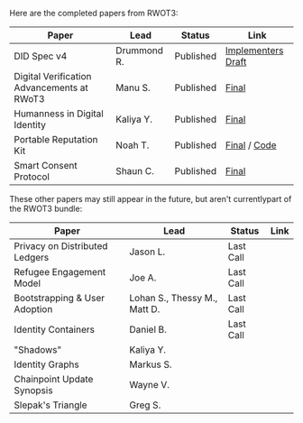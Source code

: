 Here are the completed papers from RWOT3:

| **Paper** | **Lead** | **Status** | **Link** |
|-----------|----------|------------|----------|
| DID Spec v4 | Drummond R. | Published | [Implementers Draft](../final-documents/did-implementer-draft-10.pdf) |
| Digital Verification Advancements at RWoT3 | Manu S. | Published | [Final](../final-documents/digital-verification-advancements.pdf) |
| Humanness in Digital Identity | Kaliya Y. | Published | [Final](../final-documents/WisdomEmbedding-Human-Wisdom-in-Our-Digital-Tomorrow.pdf) |
| Portable Reputation Kit | Noah T. | Published | [Final](../final-documents/reputation-toolkit.pdf) / [Code](portable-reputation) |
| Smart Consent Protocol | Shaun C. | Published | [Final](../final-documents/smart-consent-protocol.pdf) |

These other papers may still appear in the future, but aren't currentlypart of the RWOT3 bundle:

| **Paper** | **Lead** | **Status** | **Link** |
|-----------|----------|------------|----------|
| Privacy on Distributed Ledgers | Jason L. | Last Call | |
| Refugee Engagement Model | Joe A. | Last Call |  |
| Bootstrapping & User Adoption | Lohan S., Thessy M., Matt D. | Last Call | |
| Identity Containers | Daniel B. | Last Call | |
| "Shadows" | Kaliya Y. | | |
| Identity Graphs | Markus S. |  | |
| Chainpoint Update Synopsis | Wayne V. | | |
| Slepak's Triangle | Greg S. |  | |
